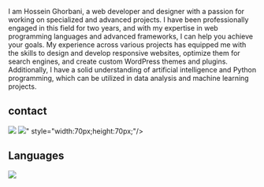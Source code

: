 <div>
 <p>I am Hossein Ghorbani, a web developer and designer with a passion for working on specialized and advanced projects. I have been professionally engaged in this field for two years, and with my expertise in web programming languages and advanced frameworks, I can help you achieve your goals. My experience across various projects has equipped me with the skills to design and develop responsive websites, optimize them for search engines, and create custom WordPress themes and plugins. Additionally, I have a solid understanding of artificial intelligence and Python programming, which can be utilized in data analysis and machine learning projects.</p>
 </div>
<div>
 <h2>contact</h2>
<a href="https://t.me/nicot_10"><img src="https://cdn-icons-png.flaticon.com/512/2111/2111673.png"></a>
   <img  src='https://cdn-icons-png.flaticon.com/512/2111/2111673.png' / " href=https://t.me/nicot_10>"
  style="width:70px;height:70px;"/>

</div>
<div>
<h2>Languages</h3>
<img src='https://skillicons.dev/icons?i=py,aiscript,opencv,cmake,js,html,css,bootstrap&perline=4' />
</div>
